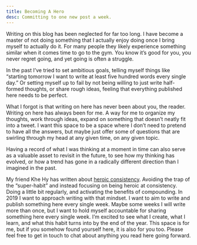 ```yaml
---
title: Becoming A Hero
desc: Committing to one new post a week.
---
```


Writing on this blog has been neglected for far too long. I have become a master of not doing something that I actually enjoy doing once I bring myself to actually do it. For many people they likely experience something similar when it comes time to go to the gym. You know it’s good for you, you never regret going, and yet going is often a struggle. 

In the past I’ve tried to set ambitious goals, telling myself things like “starting tomorrow I want to write at least five hundred words every single day.” Or setting myself up to fail by not being willing to just write half-formed thoughts, or share rough ideas, feeling that everything published here needs to be perfect. 

What I forgot is that writing on here has never been about you, the reader. Writing on here has always been for me. A way for me to organize my thoughts, work through ideas, expand on something that doesn’t neatly fit into a tweet. I want this space to be a space where I don’t need to pretend to have all the answers, but maybe just offer some of questions that are swirling through my head at any given time, on any given topic.

Having a record of what I was thinking at a moment in time can also serve as a valuable asset to revisit in the future, to see how my thinking has evolved, or how a trend has gone in a radically different direction than I imagined in the past.

My friend Khe Hy has written about [heroic consistency](https://radreads.co/being-heroic-about-consistency/). Avoiding the trap of the “super-habit” and instead focusing on being heroic at consistency. Doing a little bit regularly, and activating the benefits of compounding. In 2019 I want to approach writing with that mindset. I want to aim to write and publish something here every single week. Maybe some weeks I will write more than once, but I want to hold myself accountable for sharing something here every single week. I’m excited to see what I create, what I learn, and what this habit turns into by the end of the year. This space is for me, but if you somehow found yourself here, it is also for you too. Please feel free to get in touch to chat about anything you read here going forward.